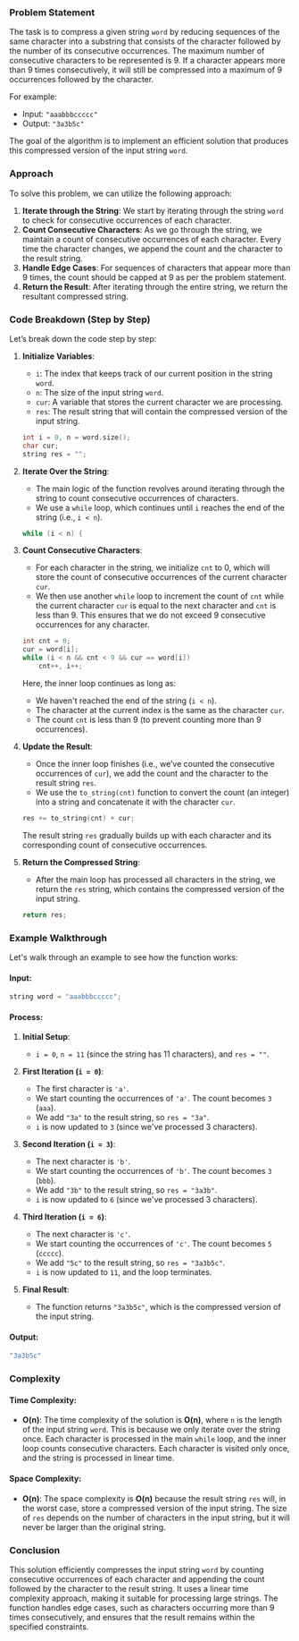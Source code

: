 ### Problem Statement

The task is to compress a given string `word` by reducing sequences of the same character into a substring that consists of the character followed by the number of its consecutive occurrences. The maximum number of consecutive characters to be represented is 9. If a character appears more than 9 times consecutively, it will still be compressed into a maximum of 9 occurrences followed by the character.

For example:
- Input: `"aaabbbccccc"`
- Output: `"3a3b5c"`

The goal of the algorithm is to implement an efficient solution that produces this compressed version of the input string `word`.

### Approach

To solve this problem, we can utilize the following approach:
1. **Iterate through the String**: We start by iterating through the string `word` to check for consecutive occurrences of each character.
2. **Count Consecutive Characters**: As we go through the string, we maintain a count of consecutive occurrences of each character. Every time the character changes, we append the count and the character to the result string.
3. **Handle Edge Cases**: For sequences of characters that appear more than 9 times, the count should be capped at 9 as per the problem statement.
4. **Return the Result**: After iterating through the entire string, we return the resultant compressed string.

### Code Breakdown (Step by Step)

Let’s break down the code step by step:

1. **Initialize Variables**:
   - `i`: The index that keeps track of our current position in the string `word`.
   - `n`: The size of the input string `word`.
   - `cur`: A variable that stores the current character we are processing.
   - `res`: The result string that will contain the compressed version of the input string.

   ```cpp
   int i = 0, n = word.size();
   char cur;
   string res = "";
   ```

2. **Iterate Over the String**:
   - The main logic of the function revolves around iterating through the string to count consecutive occurrences of characters.
   - We use a `while` loop, which continues until `i` reaches the end of the string (i.e., `i < n`).

   ```cpp
   while (i < n) {
   ```

3. **Count Consecutive Characters**:
   - For each character in the string, we initialize `cnt` to 0, which will store the count of consecutive occurrences of the current character `cur`.
   - We then use another `while` loop to increment the count of `cnt` while the current character `cur` is equal to the next character and `cnt` is less than 9. This ensures that we do not exceed 9 consecutive occurrences for any character.

   ```cpp
   int cnt = 0;
   cur = word[i];
   while (i < n && cnt < 9 && cur == word[i])
       cnt++, i++;
   ```

   Here, the inner loop continues as long as:
   - We haven't reached the end of the string (`i < n`).
   - The character at the current index is the same as the character `cur`.
   - The count `cnt` is less than 9 (to prevent counting more than 9 occurrences).

4. **Update the Result**:
   - Once the inner loop finishes (i.e., we’ve counted the consecutive occurrences of `cur`), we add the count and the character to the result string `res`.
   - We use the `to_string(cnt)` function to convert the count (an integer) into a string and concatenate it with the character `cur`.

   ```cpp
   res += to_string(cnt) + cur;
   ```

   The result string `res` gradually builds up with each character and its corresponding count of consecutive occurrences.

5. **Return the Compressed String**:
   - After the main loop has processed all characters in the string, we return the `res` string, which contains the compressed version of the input string.

   ```cpp
   return res;
   ```

### Example Walkthrough

Let's walk through an example to see how the function works:

#### Input:
```cpp
string word = "aaabbbccccc";
```

#### Process:

1. **Initial Setup**:
   - `i = 0`, `n = 11` (since the string has 11 characters), and `res = ""`.

2. **First Iteration (`i = 0`)**:
   - The first character is `'a'`.
   - We start counting the occurrences of `'a'`. The count becomes `3` (`aaa`).
   - We add `"3a"` to the result string, so `res = "3a"`.
   - `i` is now updated to `3` (since we've processed 3 characters).

3. **Second Iteration (`i = 3`)**:
   - The next character is `'b'`.
   - We start counting the occurrences of `'b'`. The count becomes `3` (`bbb`).
   - We add `"3b"` to the result string, so `res = "3a3b"`.
   - `i` is now updated to `6` (since we've processed 3 characters).

4. **Third Iteration (`i = 6`)**:
   - The next character is `'c'`.
   - We start counting the occurrences of `'c'`. The count becomes `5` (`ccccc`).
   - We add `"5c"` to the result string, so `res = "3a3b5c"`.
   - `i` is now updated to `11`, and the loop terminates.

5. **Final Result**:
   - The function returns `"3a3b5c"`, which is the compressed version of the input string.

#### Output:
```cpp
"3a3b5c"
```

### Complexity

#### Time Complexity:
- **O(n)**: The time complexity of the solution is **O(n)**, where `n` is the length of the input string `word`. This is because we only iterate over the string once. Each character is processed in the main `while` loop, and the inner loop counts consecutive characters. Each character is visited only once, and the string is processed in linear time.

#### Space Complexity:
- **O(n)**: The space complexity is **O(n)** because the result string `res` will, in the worst case, store a compressed version of the input string. The size of `res` depends on the number of characters in the input string, but it will never be larger than the original string.

### Conclusion

This solution efficiently compresses the input string `word` by counting consecutive occurrences of each character and appending the count followed by the character to the result string. It uses a linear time complexity approach, making it suitable for processing large strings. The function handles edge cases, such as characters occurring more than 9 times consecutively, and ensures that the result remains within the specified constraints.